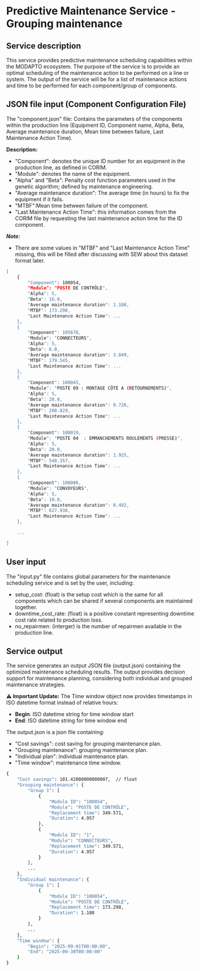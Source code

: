 # Predictive Maintenance Service - Grouping maintenance

## Service description

This service provides predictive maintenance scheduling capabilities within the MODAPTO ecosystem. The purpose of the service is to provide an optimal scheduling of the maintenance action to be performed on a line or system. The output of the service will be for a list of maintenance actions and time to be performed for each component/group of components.

## JSON file input (Component Configuration File)

The "component.json" file: Contains the parameters of the components within the production line (Equipment ID, Component name, Alpha, Beta, Average maintenance duration, Mean time between failure, Last Maintenance Action Time). 

**Description:**
- "Component": denotes the unique ID number for an equipment in the production line, as defined in CORIM.
- "Module": denotes the name of the equipment.
- "Alpha" and "Beta": Penalty cost function parameters used in the genetic algorithm; defined by maintenance engineering.
- "Average maintenance duration": The average time (in hours) to fix the equipment if it fails.
- "MTBF":Mean time between failure of the component.
- "Last Maintenance Action Time": this information comes from the CORIM file by requesting the last maintenance action time for the ID component.

***Note:***
- There are some values in "MTBF" and "Last Maintenance Action Time" missing, this will be filled after discussing with SEW about this dataset format later.

```sh
[
    {
        "Component": 100054,
        "Module": "POSTE DE CONTRÔLE",
        "Alpha": 5,
        "Beta": 16.0,
        "Average maintenance duration": 1.108,
        "MTBF": 173.298,
        "Last Maintenance Action Time": ...
    },
    {
        "Component": 105678,
        "Module": "CONNECTEURS",
        "Alpha": 5,
        "Beta": 6.0,
        "Average maintenance duration": 3.849,
        "MTBF": 179.545,
        "Last Maintenance Action Time": ...
    },
    {
        "Component": 100045,
        "Module": "POSTE 09 : MONTAGE CÔTÉ A (RETOURNEMENTS)",
        "Alpha": 5,
        "Beta": 20.0,
        "Average maintenance duration": 0.726,
        "MTBF": 208.829,
        "Last Maintenance Action Time": ...
    },
    {
        "Component": 100019,
        "Module": "POSTE 04  : EMMANCHEMENTS ROULEMENTS (PRESSE)",
        "Alpha": 5,
        "Beta": 20.0,
        "Average maintenance duration": 1.925,
        "MTBF": 548.357,
        "Last Maintenance Action Time": ...
    },
    {
        "Component": 100006,
        "Module": "CONVOYEURS",
        "Alpha": 5,
        "Beta": 10.0,
        "Average maintenance duration": 0.492,
        "MTBF": 627.938,
        "Last Maintenance Action Time": ...
    },

    ...

]
```

## User input 

The "input.py" file contains global parameters for the maintenance scheduling service and is set by the user, including:
- setup_cost: (float) is the setup cost which is the same for all components which can be shared if several components are maintained together.
- downtime_cost_rate: (float) is a positive constant representing downtime cost rate related to production loss.
- no_repairmen: (interger) is the number of repairmen available in the production line.


## Service output

The service generates an output JSON file (output.json) containing the optimized maintenance scheduling results. The output provides decision support for maintenance planning, considering both individual and grouped maintenance strategies.

**⚠️ Important Update:** The Time window object now provides timestamps in ISO datetime format instead of relative hours:
- **Begin**: ISO datetime string for time window start
- **End**: ISO datetime string for time window end

The output.json is a json file containing:
- "Cost savings": cost saving for grouping maintenance plan.
- "Grouping maintenance": grouping maintenance plan.
- "Individual plan": individual maintenance plan.
- "Time window": maintenance time window.

```sh
{
    "Cost savings": 101.42000000000007,  // float
    "Grouping maintenance": {
        "Group 1": [
            {
                "Module ID": "100054",                                  // string
                "Module": "POSTE DE CONTRÔLE",                         // string
                "Replacement time": 349.571,                           // float (hours)
                "Duration": 4.957                                       // float (hours)
            },
            {
                "Module ID": "1",                                       // string
                "Module": "CONNECTEURS",                               // string
                "Replacement time": 349.571,                           // float (hours)
                "Duration": 4.957                                       // float (hours)
            }
        ],
        ...
    },
    "Individual maintenance": {
        "Group 1": [
            {  
                "Module ID": "100054",                                  // string
                "Module": "POSTE DE CONTRÔLE",                         // string
                "Replacement time": 173.298,                           // float (hours)
                "Duration": 1.108                                       // float (hours)
            }
        ],
        ...
    },
    "Time window": {
        "Begin": "2025-09-01T00:00:00",                                 // ISO datetime string
        "End": "2025-09-30T00:00:00"                                    // ISO datetime string
    }
}
```